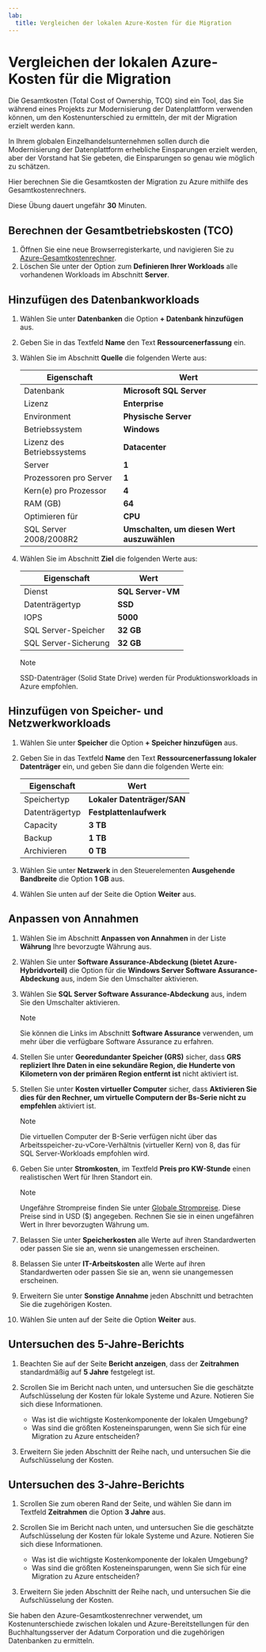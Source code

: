 ```yaml
---
lab:
  title: Vergleichen der lokalen Azure-Kosten für die Migration
---
```


# Vergleichen der lokalen Azure-Kosten für die Migration

Die Gesamtkosten (Total Cost of Ownership, TCO) sind ein Tool, das Sie während eines Projekts zur Modernisierung der Datenplattform verwenden können, um den Kostenunterschied zu ermitteln, der mit der Migration erzielt werden kann.

In Ihrem globalen Einzelhandelsunternehmen sollen durch die Modernisierung der Datenplattform erhebliche Einsparungen erzielt werden, aber der Vorstand hat Sie gebeten, die Einsparungen so genau wie möglich zu schätzen.

Hier berechnen Sie die Gesamtkosten der Migration zu Azure mithilfe des Gesamtkostenrechners.

Diese Übung dauert ungefähr **30** Minuten.

## Berechnen der Gesamtbetriebskosten (TCO)

1. Öffnen Sie eine neue Browserregisterkarte, und navigieren Sie zu [Azure-Gesamtkostenrechner](https://azure.microsoft.com/pricing/tco/calculator/).
1. Löschen Sie unter der Option zum **Definieren Ihrer Workloads** alle vorhandenen Workloads im Abschnitt **Server**.

## Hinzufügen des Datenbankworkloads

1. Wählen Sie unter **Datenbanken** die Option **+ Datenbank hinzufügen** aus.
1. Geben Sie in das Textfeld **Name** den Text **Ressourcenerfassung** ein.
1. Wählen Sie im Abschnitt **Quelle** die folgenden Werte aus:

    | Eigenschaft | Wert |
    | --- | --- |
    | Datenbank | **Microsoft SQL Server** |
    | Lizenz | **Enterprise** |
    | Environment | **Physische Server** |
    | Betriebssystem | **Windows** |
    | Lizenz des Betriebssystems | **Datacenter** |
    | Server | **1** |
    | Prozessoren pro Server | **1** |
    | Kern(e) pro Prozessor | **4** |
    | RAM (GB) | **64** |
    | Optimieren für | **CPU** |
    | SQL Server 2008/2008R2 | **Umschalten, um diesen Wert auszuwählen** |

1. Wählen Sie im Abschnitt **Ziel** die folgenden Werte aus:

    | Eigenschaft | Wert |
    | --- | --- |
    | Dienst | **SQL Server-VM** |
    | Datenträgertyp | **SSD** |
    | IOPS | **5000** |
    | SQL Server-Speicher | **32 GB** |
    | SQL Server-Sicherung | **32 GB** |

    > [!NOTE]
    > SSD-Datenträger (Solid State Drive) werden für Produktionsworkloads in Azure empfohlen.

## Hinzufügen von Speicher- und Netzwerkworkloads

1. Wählen Sie unter **Speicher** die Option **+ Speicher hinzufügen** aus.
1. Geben Sie in das Textfeld **Name** den Text **Ressourcenerfassung lokaler Datenträger** ein, und geben Sie dann die folgenden Werte ein:

    | Eigenschaft | Wert |
    | --- | --- |
    | Speichertyp | **Lokaler Datenträger/SAN** |
    | Datenträgertyp | **Festplattenlaufwerk** |
    | Capacity | **3 TB** |
    | Backup | **1 TB** |
    | Archivieren | **0 TB** |

1. Wählen Sie unter **Netzwerk** in den Steuerelementen **Ausgehende Bandbreite** die Option **1 GB** aus.
1. Wählen Sie unten auf der Seite die Option **Weiter** aus.

## Anpassen von Annahmen

1. Wählen Sie im Abschnitt **Anpassen von Annahmen** in der Liste **Währung** Ihre bevorzugte Währung aus.
1. Wählen Sie unter **Software Assurance-Abdeckung (bietet Azure-Hybridvorteil)** die Option für die **Windows Server Software Assurance-Abdeckung** aus, indem Sie den Umschalter aktivieren.
1. Wählen Sie **SQL Server Software Assurance-Abdeckung** aus, indem Sie den Umschalter aktivieren.

    > [!NOTE]
    > Sie können die Links im Abschnitt **Software Assurance** verwenden, um mehr über die verfügbare Software Assurance zu erfahren. 

1. Stellen Sie unter **Georedundanter Speicher (GRS)** sicher, dass **GRS repliziert Ihre Daten in eine sekundäre Region, die Hunderte von Kilometern von der primären Region entfernt ist** nicht aktiviert ist.
1. Stellen Sie unter **Kosten virtueller Computer** sicher, dass **Aktivieren Sie dies für den Rechner, um virtuelle Computern der Bs-Serie nicht zu empfehlen** aktiviert ist.

    > [!NOTE]
    > Die virtuellen Computer der B-Serie verfügen nicht über das Arbeitsspeicher-zu-vCore-Verhältnis (virtueller Kern) von 8, das für SQL Server-Workloads empfohlen wird.

1. Geben Sie unter **Stromkosten**, im Textfeld **Preis pro KW-Stunde** einen realistischen Wert für Ihren Standort ein.

    > [!NOTE]
    > Ungefähre Strompreise finden Sie unter [Globale Strompreise](https://www.statista.com/statistics/263492/electricity-prices-in-selected-countries/). Diese Preise sind in USD ($) angegeben. Rechnen Sie sie in einen ungefähren Wert in Ihrer bevorzugten Währung um.

1. Belassen Sie unter **Speicherkosten** alle Werte auf ihren Standardwerten oder passen Sie sie an, wenn sie unangemessen erscheinen.
1. Belassen Sie unter **IT-Arbeitskosten** alle Werte auf ihren Standardwerten oder passen Sie sie an, wenn sie unangemessen erscheinen.
1. Erweitern Sie unter **Sonstige Annahme** jeden Abschnitt und betrachten Sie die zugehörigen Kosten.
1. Wählen Sie unten auf der Seite die Option **Weiter** aus.

## Untersuchen des 5-Jahre-Berichts

1. Beachten Sie auf der Seite **Bericht anzeigen**, dass der **Zeitrahmen** standardmäßig auf **5 Jahre** festgelegt ist.
1. Scrollen Sie im Bericht nach unten, und untersuchen Sie die geschätzte Aufschlüsselung der Kosten für lokale Systeme und Azure. Notieren Sie sich diese Informationen.

    - Was ist die wichtigste Kostenkomponente der lokalen Umgebung?
    - Was sind die größten Kosteneinsparungen, wenn Sie sich für eine Migration zu Azure entscheiden?

1. Erweitern Sie jeden Abschnitt der Reihe nach, und untersuchen Sie die Aufschlüsselung der Kosten.

## Untersuchen des 3-Jahre-Berichts

1. Scrollen Sie zum oberen Rand der Seite, und wählen Sie dann im Textfeld **Zeitrahmen** die Option **3 Jahre** aus.
1. Scrollen Sie im Bericht nach unten, und untersuchen Sie die geschätzte Aufschlüsselung der Kosten für lokale Systeme und Azure. Notieren Sie sich diese Informationen.

    - Was ist die wichtigste Kostenkomponente der lokalen Umgebung?
    - Was sind die größten Kosteneinsparungen, wenn Sie sich für eine Migration zu Azure entscheiden?

1. Erweitern Sie jeden Abschnitt der Reihe nach, und untersuchen Sie die Aufschlüsselung der Kosten.

Sie haben den Azure-Gesamtkostenrechner verwendet, um Kostenunterschiede zwischen lokalen und Azure-Bereitstellungen für den Buchhaltungsserver der Adatum Corporation und die zugehörigen Datenbanken zu ermitteln.
